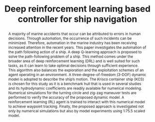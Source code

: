 ---
layout: publication
sitemap: false
title: "Deep reinforcement learning based controller for ship navigation"
authors: Deraj, R., Sanjeev Kumar, R. S., Alam, M. S., & Somayajula, A. 
pdf: rohit2023rl
image: rohit2023rl.jpg
display: Ocean Engineering
year: 2023
doi: 10.1016/j.oceaneng.2023.113937
code: https://github.com/MarineAutonomy/Deep-Reinforcement-Learning-Based-Control-for-Ship-Navigation
abstract: "A majority of marine accidents that occur can be attributed to errors in human decisions. Through automation, the occurrence of such incidents can be minimized. Therefore, automation in the marine industry has been receiving increased attention in the recent years. This paper investigates the automation of the path following action of a ship. A deep Q-learning approach is proposed to solve the path-following problem of a ship. This method comes under the broader area of deep reinforcement learning (DRL) and is well suited for such tasks, as it can learn to take optimal decisions through sufficient experience. This algorithm also balances the exploration and the exploitation schemes of an agent operating in an environment. A three-degree-of-freedom (3-DOF) dynamic model is adopted to describe the ship’s motion. The Krisco container ship (KCS) is chosen for this study as it is a benchmark hull that is used in several studies and its hydrodynamic coefficients are readily available for numerical modeling. Numerical simulations for the turning circle and zig-zag maneuver tests are performed to verify the accuracy of the proposed dynamic model. A reinforcement learning (RL) agent is trained to interact with this numerical model to achieve waypoint tracking. Finally, the proposed approach is investigated not only by numerical simulations but also by model experiments using 1:75.5 scaled model."
---